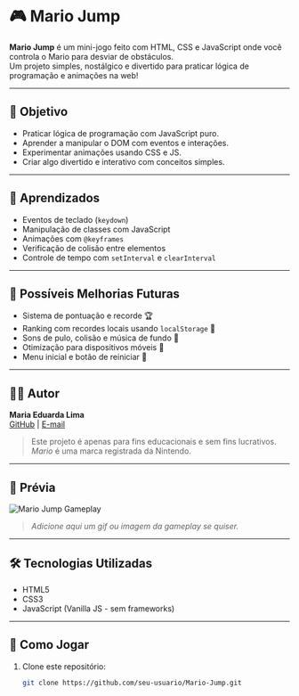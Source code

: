 # 🎮 Mario Jump

**Mario Jump** é um mini-jogo feito com HTML, CSS e JavaScript onde você controla o Mario para desviar de obstáculos.  
Um projeto simples, nostálgico e divertido para praticar lógica de programação e animações na web!

---

## 🎯 Objetivo

- Praticar lógica de programação com JavaScript puro.  
- Aprender a manipular o DOM com eventos e interações.  
- Experimentar animações usando CSS e JS.  
- Criar algo divertido e interativo com conceitos simples.

---

## 🧠 Aprendizados

- Eventos de teclado (`keydown`)  
- Manipulação de classes com JavaScript  
- Animações com `@keyframes`  
- Verificação de colisão entre elementos  
- Controle de tempo com `setInterval` e `clearInterval`

---

## 🐞 Possíveis Melhorias Futuras

- Sistema de pontuação e recorde 🏆  
- Ranking com recordes locais usando `localStorage` 💾  
- Sons de pulo, colisão e música de fundo 🎵  
- Otimização para dispositivos móveis 📱  
- Menu inicial e botão de reiniciar 🔄

---

## 👩‍💻 Autor

**Maria Eduarda Lima**  
[GitHub](https://github.com/du4ards09) | [E-mail](mailto:mariaeduarda@email.com)  

> Este projeto é apenas para fins educacionais e sem fins lucrativos.  
> *Mario* é uma marca registrada da Nintendo.

---

## 📸 Prévia

![Mario Jump Gameplay](https://github.com/seu-usuario/seu-repo/assets/screenshot.gif)  
> *Adicione aqui um gif ou imagem da gameplay se quiser.*

---

## 🛠️ Tecnologias Utilizadas

- HTML5  
- CSS3  
- JavaScript (Vanilla JS - sem frameworks)

---

## 🚀 Como Jogar

1. Clone este repositório:  
   ```bash
   git clone https://github.com/seu-usuario/Mario-Jump.git
